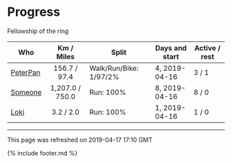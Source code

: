 
# Progress

Fellowship of the ring

| Who | Km / Miles | Split | Days and start | Active / rest |
| --- | :---: | --- | --- | --- |
| [PeterPan](users/PeterPan.md) | 156.7 / 97.4 | Walk/Run/Bike: 1/97/2% | 4, 2019-04-16 | 3 / 1 |
| [Someone](users/Someone.md) | 1,207.0 / 750.0 | Run: 100% | 8, 2019-04-16 | 8 / 0 |
| [Loki](users/Loki.md) | 3.2 / 2.0 | Run: 100% | 1, 2019-04-16 | 1 / 0 |

---
This page was refreshed on 2019-04-17 17:10 GMT

{% include footer.md %}
